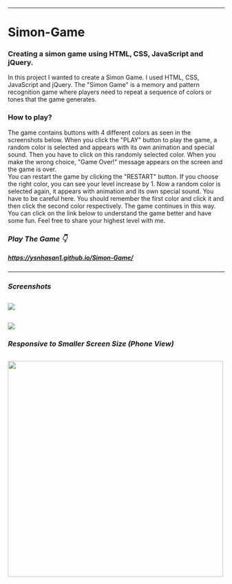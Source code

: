 
---
# Simon-Game
### Creating a simon game using HTML, CSS, JavaScript and jQuery.

In this project I wanted to create a Simon Game. I used HTML, CSS, JavaScript and jQuery.
The "Simon Game" is a memory and pattern recognition game where 
players need to repeat a sequence of colors or tones that the game generates. 

### How to play?
The game contains buttons with 4 different colors as seen in the screenshots below.
When you click the "PLAY" button to play the game, a random color is selected and appears with its own animation and special sound.
Then you have to click on this randomly selected color.
When you make the wrong choice, "Game Over!" message appears on the screen and the game is over. </br>
You can restart the game by clicking the "RESTART" button.
If you choose the right color, you can see your level increase by 1.
Now a random color is selected again, it appears with animation and its own special sound.
You have to be careful here.
You should remember the first color and click it and then click the second color respectively. The game continues in this way. </br>
You can click on the link below to understand the game better and have some fun. 
Feel free to share your highest level with me.

### ***Play The Game 👇***
##### https://ysnhasan1.github.io/Simon-Game/
---

### ***Screenshots***
<img src="https://github.com/ysnhasan1/Simon-Game/assets/102024926/12867cb6-1d5b-4d09-8454-dec74240a13e"><br />
---

<img src="https://github.com/ysnhasan1/Simon-Game/assets/102024926/d41b09b7-8c69-4aa0-bf2c-7b55cbe15662"><br />
---

### ***Responsive to Smaller Screen Size (Phone View)***
<img src="https://github.com/ysnhasan1/Simon-Game/assets/102024926/6d87bbe7-84b4-4113-96ee-12973efb06fd" height="500"><br />
---
